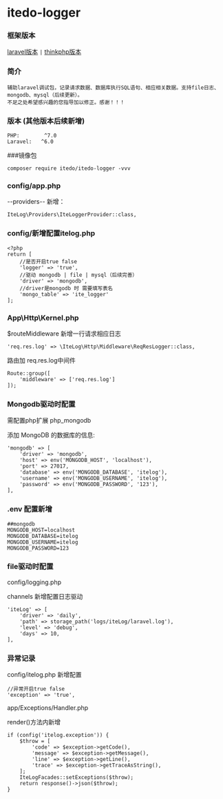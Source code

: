 # itedo-logger

### 框架版本
<a href="https://github.com/hzp0szl/itedo-logger">laravel版本</a>
` | `
<a href="https://github.com/hzp0szl/think-itedo-logger">thinkphp版本</a>

### 简介
	辅助laravel调试包，记录请求数据、数据库执行SQL语句、相应相关数据。支持file日志、mongodb、mysql（后续更新）。
	不足之处希望感兴趣的您指导加以修正。感谢！！！

### 版本 (其他版本后续新增)
```
PHP:        ^7.0
Laravel:   ^6.0
```

###镜像包
```
composer require itedo/itedo-logger -vvv
```

### config/app.php
--providers--
新增：
```
IteLog\Providers\IteLoggerProvider::class,
```

### config/新增配置itelog.php
```
<?php
return [
    //是否开启true false
    'logger' => 'true',
    //驱动 mongodb | file | mysql（后续完善）
    'driver' => 'mongodb',
    //driver是mongodb 时 需要填写表名
    'mongo_table' => 'ite_logger'
];
```

### App\Http\Kernel.php
$routeMiddleware 新增一行请求相应日志
```
'req.res.log' => \IteLog\Http\Middleware\ReqResLogger::class,
```
路由加 req.res.log中间件
```
Route::group([
    'middleware' => ['req.res.log']
]);
```

### Mongodb驱动时配置
需配置php扩展  php_mongodb

添加 MongoDB 的数据库的信息:
```
'mongodb' => [
    'driver' => 'mongodb',
    'host' => env('MONGODB_HOST', 'localhost'),
    'port' => 27017,
    'database' => env('MONGODB_DATABASE', 'itelog'),
    'username' => env('MONGODB_USERNAME', 'itelog'),
    'password' => env('MONGODB_PASSWORD', '123'),
],
```

### .env 配置新增
```
##mongodb
MONGODB_HOST=localhost
MONGODB_DATABASE=itelog
MONGODB_USERNAME=itelog
MONGODB_PASSWORD=123
```

### file驱动时配置
config/logging.php

channels 新增配置日志驱动
```
'iteLog' => [
    'driver' => 'daily',
    'path' => storage_path('logs/iteLog/laravel.log'),
    'level' => 'debug',
    'days' => 10,
],
```

### 异常记录
config/itelog.php
新增配置
```
//异常开启true false
'exception' => 'true',

```
app/Exceptions/Handler.php

render()方法内新增
```
if (config('itelog.exception')) {
    $throw = [
        'code' => $exception->getCode(),
        'message' => $exception->getMessage(),
        'line' => $exception->getLine(),
        'trace' => $exception->getTraceAsString(),
    ];
    IteLogFacades::setExceptions($throw);
    return response()->json($throw);
}
```
